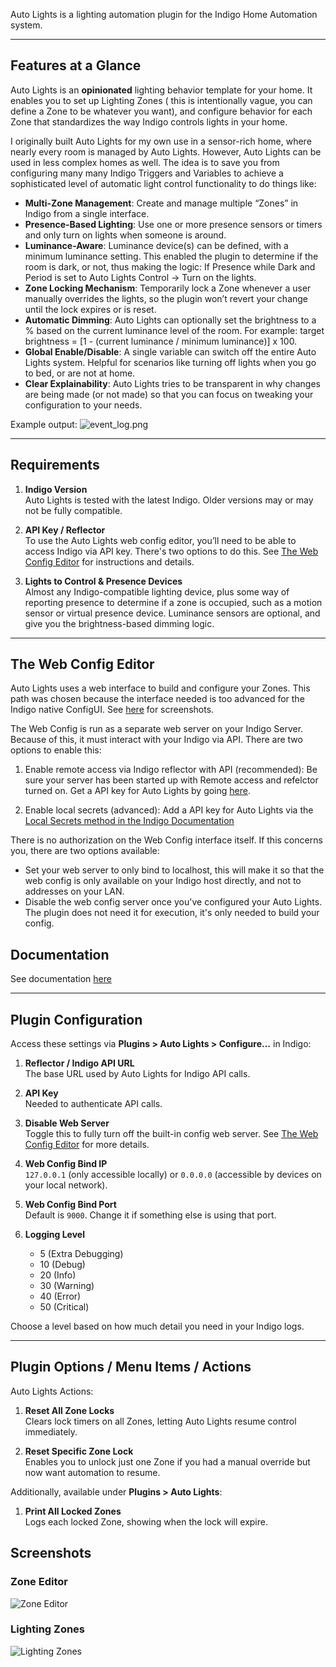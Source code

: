 Auto Lights is a lighting automation plugin for the Indigo Home Automation system.

---

## Features at a Glance

Auto Lights is an **opinionated** lighting behavior template for your home. It enables you to set up Lighting Zones (
this is intentionally vague, you can define a Zone to be whatever you want), and configure behavior for each Zone that
standardizes the way Indigo controls lights in your home.

I originally built Auto Lights for my own use in a sensor-rich home, where nearly every room is managed by Auto Lights.
However, Auto Lights can be used in less complex homes as well. The idea is to save you from configuring many many
Indigo Triggers and Variables to achieve a sophisticated level of automatic light control functionality to do things
like:

- **Multi-Zone Management**: Create and manage multiple “Zones” in Indigo from a single interface.
- **Presence-Based Lighting**: Use one or more presence sensors or timers and only turn on lights when someone is
  around.
- **Luminance-Aware**: Luminance device(s) can be defined, with a minimum luminance setting. This enabled the plugin to
  determine if the room
  is dark, or not, thus making the logic: If Presence while Dark and Period is set to Auto Lights Control -> Turn on the
  lights.
- **Zone Locking Mechanism**: Temporarily lock a Zone whenever a user manually overrides the lights, so the plugin won’t
  revert your change until the lock expires or is reset.
- **Automatic Dimming**: Auto Lights can optionally set the brightness to a % based on the current luminance level of
  the
  room. For example: target brightness = [1 - (current luminance / minimum luminance)] x 100.
- **Global Enable/Disable**: A single variable can switch off the entire Auto Lights system. Helpful for scenarios like
  turning off lights when you go to bed, or are not at home.
- **Clear Explainability**: Auto Lights tries to be transparent in why changes are being made (or not made) so that you
  can focus on tweaking your configuration to your needs.

Example output:
![event_log.png](screenshots/event_log.png)

---

## Requirements

1. **Indigo Version**  
   Auto Lights is tested with the latest Indigo. Older versions may or may not be fully compatible.

2. **API Key / Reflector**  
   To use the Auto Lights web config editor, you’ll need to be able to access Indigo via API key. There's two options to
   do this. See [The Web Config Editor](#the-web-config-editor) for instructions and details.

3. **Lights to Control & Presence Devices**  
   Almost any Indigo-compatible lighting device, plus some way of reporting presence to determine if a zone is occupied,
   such as a motion sensor or virtual presence device. Luminance sensors are optional, and give you the brightness-based
   dimming logic.

---

## The Web Config Editor

Auto Lights uses a web interface to build and configure your Zones. This path was chosen because the interface needed is
too advanced for the Indigo native ConfigUI. See [here](#screenshots) for screenshots.

The Web Config is run as a separate web server on your Indigo Server. Because of this, it must interact with your Indigo
via API. There are two options to enable this:

1. Enable remote access via Indigo reflector with API (recommended): Be sure your server has been started up with Remote
   access and refelctor turned on. Get a API key for Auto Lights by
   going [here](https://www.indigodomo.com/account/authorizations).

2. Enable local secrets (advanced): Add a API key for Auto Lights via
   the [Local Secrets method in the Indigo Documentation](https://wiki.indigodomo.com/doku.php?id=indigo_2024.2_documentation:indigo_web_server#local_secrets)

There is no authorization on the Web Config interface itself. If this concerns you, there are two options available:

* Set your web server to only bind to localhost, this will make it so that the web config is only available on your
  Indigo host directly, and not to addresses on your LAN.
* Disable the web config server once you've configured your Auto Lights. The plugin does not need it for execution, it's
  only needed to build your config.

## Documentation

See documentation [here](Auto%20Lights.indigoPlugin/Contents/Server%20Plugin/config_web_editor/static/Documentation.MD)

---

## Plugin Configuration

Access these settings via **Plugins > Auto Lights > Configure…** in Indigo:

1. **Reflector / Indigo API URL**  
   The base URL used by Auto Lights for Indigo API calls.

2. **API Key**  
   Needed to authenticate API calls.

3. **Disable Web Server**  
   Toggle this to fully turn off the built-in config web server. See [The Web Config Editor](#the-web-config-editor) for
   more details.

4. **Web Config Bind IP**  
   `127.0.0.1` (only accessible locally) or `0.0.0.0` (accessible by devices on your local network).

5. **Web Config Bind Port**  
   Default is `9000`. Change it if something else is using that port.

6. **Logging Level**
    - 5 (Extra Debugging)
    - 10 (Debug)
    - 20 (Info)
    - 30 (Warning)
    - 40 (Error)
    - 50 (Critical)

Choose a level based on how much detail you need in your Indigo logs.

---

## Plugin Options / Menu Items / Actions

Auto Lights Actions:

1. **Reset All Zone Locks**  
   Clears lock timers on all Zones, letting Auto Lights resume control immediately.

2. **Reset Specific Zone Lock**  
   Enables you to unlock just one Zone if you had a manual override but now want automation to resume.

Additionally, available under **Plugins > Auto Lights**:

1. **Print All Locked Zones**  
   Logs each locked Zone, showing when the lock will expire.

## Screenshots

### Zone Editor

![Zone Editor](screenshots/zone_edit.png)

### Lighting Zones

![Lighting Zones](screenshots/zones.png)

```
